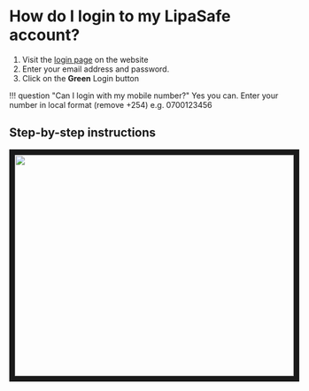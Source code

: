 # How do I login to my LipaSafe account?

1. Visit the [login page](https://lipasafe.com/login) on the website
2. Enter your email address and password.
3. Click on the **Green** Login button

!!! question "Can I login with my mobile number?"
    Yes you can. Enter your number in local format (remove +254) e.g. 0700123456

## Step-by-step instructions
<a href="http://www.youtube.com/watch?feature=player_embedded&v=AwPmVrGW3N8" target="_blank">
    <img src="http://img.youtube.com/vi/AwPmVrGW3N8/0.jpg" width="100%" height="400" border="10" />
</a>
